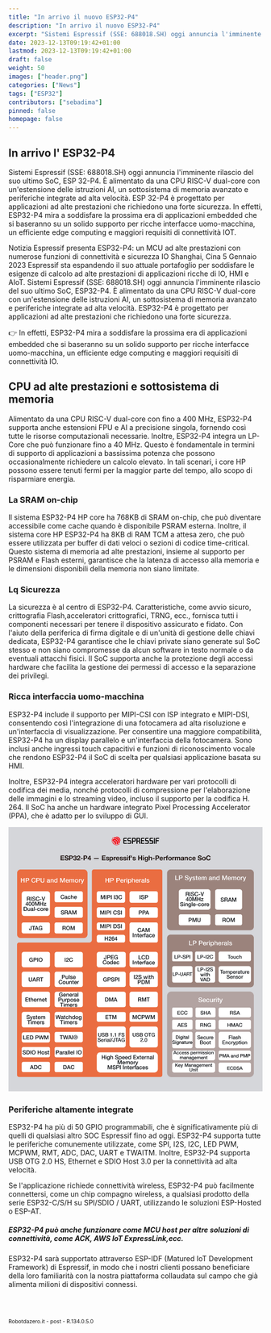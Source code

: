 ```yaml
---
title: "In arrivo il nuovo ESP32-P4"
description: "In arrivo il nuovo ESP32-P4"
excerpt: "Sistemi Espressif (SSE: 688018.SH) oggi annuncia l'imminente rilascio del suo ultimo SoC, ESP 32-P4. È alimentato da una CPU RISC-V dual-core con un'estensione delle istruzioni AI, un sottosistema di memoria avanzato e periferiche integrate ad alta velocità. ESP 32-P4 è progettato per ..."
date: 2023-12-13T09:19:42+01:00
lastmod: 2023-12-13T09:19:42+01:00
draft: false
weight: 50
images: ["header.png"]
categories: ["News"]
tags: ["ESP32"]
contributors: ["sebadima"]
pinned: false
homepage: false
---
```




## In arrivo l' ESP32-P4

Sistemi Espressif (SSE: 688018.SH) oggi annuncia l'imminente rilascio del suo ultimo SoC, ESP 32-P4. È alimentato da una CPU RISC-V dual-core con un'estensione delle istruzioni AI, un sottosistema di memoria avanzato e periferiche integrate ad alta velocità. ESP 32-P4 è progettato per applicazioni ad alte prestazioni che richiedono una forte sicurezza. In effetti, ESP32-P4 mira a soddisfare la prossima era di applicazioni embedded che si baseranno su un solido supporto per ricche interfacce uomo-macchina, un efficiente edge computing e maggiori requisiti di connettività IOT.



Notizia
Espressif presenta ESP32-P4: un MCU ad alte prestazioni con numerose funzioni di connettività e sicurezza IO
Shanghai, Cina
5 Gennaio 2023
Espressif sta espandendo il suo attuale portafoglio per soddisfare le esigenze di calcolo ad alte prestazioni di applicazioni ricche di IO, HMI e AIoT.
Sistemi Espressif (SSE: 688018.SH) oggi annuncia l'imminente rilascio del suo ultimo SoC, ESP32-P4. È alimentato da una CPU RISC-V dual-core con un'estensione delle istruzioni AI, un sottosistema di memoria avanzato e periferiche integrate ad alta velocità. ESP32-P4 è progettato per applicazioni ad alte prestazioni che richiedono una forte sicurezza. 


<div class="alert alert-doks d-flexflex-shrink-1" role="alert">
 👉 In effetti, ESP32-P4 mira a soddisfare la prossima era di applicazioni embedded che si baseranno su un solido supporto per ricche interfacce uomo-macchina, un efficiente edge computing e maggiori requisiti di connettività IO.
 </div>


## CPU ad alte prestazioni e sottosistema di memoria

Alimentato da una CPU RISC-V dual-core con fino a 400 MHz, ESP32-P4 supporta anche estensioni FPU e AI a precisione singola, fornendo così tutte le risorse computazionali necessarie. Inoltre, ESP32-P4 integra un LP-Core che può funzionare fino a 40 MHz. Questo è fondamentale in termini di supporto di applicazioni a bassissima potenza che possono occasionalmente richiedere un calcolo elevato. In tali scenari, i core HP possono essere tenuti fermi per la maggior parte del tempo, allo scopo di risparmiare energia.


### La SRAM on-chip
Il sistema ESP32-P4 HP core ha 768KB di SRAM on-chip, che può diventare accessibile come cache quando è disponibile PSRAM esterna. Inoltre, il sistema core HP ESP32-P4 ha 8KB di RAM TCM a attesa zero, che può essere utilizzata per buffer di dati veloci o sezioni di codice time-critical. Questo sistema di memoria ad alte prestazioni, insieme al supporto per PSRAM e Flash esterni, garantisce che la latenza di accesso alla memoria e le dimensioni disponibili della memoria non siano limitate.

### Lq Sicurezza

La sicurezza è al centro di ESP32-P4. Caratteristiche, come avvio sicuro, crittografia Flash,acceleratori crittografici, TRNG, ecc., fornisca tutti i componenti necessari per tenere il dispositivo assicurato e fidato. Con l'aiuto della periferica di firma digitale e di un'unità di gestione delle chiavi dedicata, ESP32-P4 garantisce che le chiavi private siano generate sul SoC stesso e non siano compromesse da alcun software in testo normale o da eventuali attacchi fisici. Il SoC supporta anche la protezione degli accessi hardware che facilita la gestione dei permessi di accesso e la separazione dei privilegi.



### Ricca interfaccia uomo-macchina

ESP32-P4 include il supporto per MIPI-CSI con ISP integrato e MIPI-DSI, consentendo così l'integrazione di una fotocamera ad alta risoluzione e un'interfaccia di visualizzazione. Per consentire una maggiore compatibilità, ESP32-P4 ha un display parallelo e un'interfaccia della fotocamera. Sono inclusi anche ingressi touch capacitivi e funzioni di riconoscimento vocale che rendono ESP32-P4 il SoC di scelta per qualsiasi applicazione basata su HMI.

Inoltre, ESP32-P4 integra acceleratori hardware per vari protocolli di codifica dei media, nonché protocolli di compressione per l'elaborazione delle immagini e lo streaming video, incluso il supporto per la codifica H. 264. Il SoC ha anche un hardware integrato Pixel Processing Accelerator (PPA), che è adatto per lo sviluppo di GUI.

<img img width="800" class="x figure-img img-fluid lazyload blur-up"  src="images/101.png" alt="">

### Periferiche altamente integrate

ESP32-P4 ha più di 50 GPIO programmabili, che è significativamente più di quelli di qualsiasi altro SOC Espressif fino ad oggi. ESP32-P4 supporta tutte le periferiche comunemente utilizzate, come SPI, I2S, I2C, LED PWM, MCPWM, RMT, ADC, DAC, UART e TWAITM. Inoltre, ESP32-P4 supporta USB OTG 2.0 HS, Ethernet e SDIO Host 3.0 per la connettività ad alta velocità.

<div class="alert alert-doks d-flexflex-shrink-1" role="alert">
Se l'applicazione richiede connettività wireless, ESP32-P4 può facilmente connettersi, come un chip compagno wireless, a qualsiasi prodotto della serie ESP32-C/S/H su SPI/SDIO / UART, utilizzando le soluzioni ESP-Hosted o ESP-AT. 
</div>


##### ESP32-P4 può anche funzionare come MCU host per altre soluzioni di connettività, come ACK, AWS IoT ExpressLink,ecc.


ESP32-P4 sarà supportato attraverso ESP-IDF (Matured IoT Development Framework) di Espressif, in modo che i nostri clienti possano beneficiare della loro familiarità con la nostra piattaforma collaudata sul campo che già alimenta milioni di dispositivi connessi.

<br>
<br>
<p style="font-size: 0.75em;">Robotdazero.it -  post - R.134.0.5.0</p>  